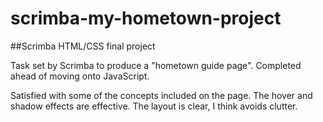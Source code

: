 # scrimba-my-hometown-project

##Scrimba HTML/CSS final project

Task set by Scrimba to produce a "hometown guide page". Completed ahead of moving onto JavaScript. 

Satisfied with some of the concepts included on the page. The hover and shadow effects are effective. 
The layout is clear, I think avoids clutter. 
